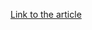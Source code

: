 [Link to the article](https://thehackernews.com/2025/03/new-sparrowdoor-backdoor-variants-found.html)
